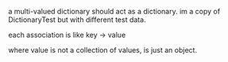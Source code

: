 a multi-valued dictionary should act as a dictionary.
im a copy of DictionaryTest but with different test data.

each association is  like 
	key -> value
	
where value is not a collection of values, is just an object.
